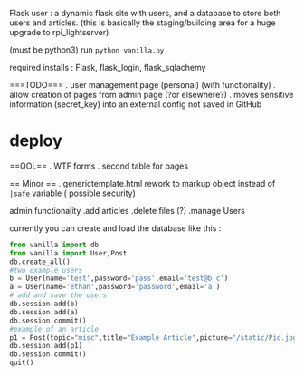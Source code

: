 Flask user : a dynamic flask site with users, and a database to store both users and articles. (this is basically the staging/building area for a huge upgrade to rpi_lightserver)

(must be python3)
run `python vanilla.py` 

required installs : Flask, flask_login, flask_sqlachemy

 ===TODO===
. user management page (personal) (with functionality)
. allow creation of pages from admin page (?or elsewhere?)
. moves sensitive information (secret_key) into an  external config not saved in GitHub

# deploy

==QOL==
. WTF forms
. second table for pages


== Minor ==
. generictemplate.html rework to markup object instead of `|safe` variable ( possible security)


admin functionality
.add articles
.delete files (?)
.manage Users

currently you can create and load the database like this :
```python
from vanilla import db
from vanilla import User,Post
db.create_all()
#two example users
b = User(name='test',password='pass',email='test@b.c')
a = User(name='ethan',password='password',email='a')
# add and save the users
db.session.add(b)
db.session.add(a)
db.session.commit()
#example of an article
p1 = Post(topic="misc",title="Example Article",picture="/static/Pic.jpg",body="This is the body of the article, which accepts <i> HTML tags </i>")
db.session.add(p1)
db.session.commit()
quit()
```
